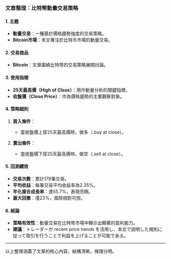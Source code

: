 ### 文章整理：比特幣動量交易策略

#### 1. 主題
- **動量交易**：一種基於價格趨勢強度的交易策略。
- **Bitcoin市場**：本文專注於比特币市場的動量交易。

#### 2. 交易商品
- **Bitcoin**：文章圍繞比特幣的交易策略展開討論。

#### 3. 使用指標
- **25天最高價（High of Close）**：用作動量分析的關鍵指標。
- **收盤價（Close Price）**：作為價格趨勢的主要觀察對象。

#### 4. 策略細則
1. **買入條件**：
   - 當收盤價上穿25天最高價時，做多（.buy at close）。
   
2. **賣出條件**：
   - 當收盤價下穿25天最高價時，做空（.sell at close）。

#### 5. 回測績效
- **交易次數**：累計179筆交易。
- **平均收益**：每筆交易平均收益率為2.35%。
- **年化複合成長率**：達55.7%，表現亮眼。
- **最大回撤**：僅23%，風險相對可控。

#### 6. 結論
- **策略有效性**：動量交易在比特幣市場中顯示出顯著的盈利能力。
- **建議**：トレーダーが recent price trends を活用し、本文で説明した規則に従って取引を行うことで利益を上げることが可能である。

---

以上整理涵蓋了文章的核心內容，結構清晰，條理分明。
